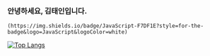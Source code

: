 ### 안녕하세요, 김태인입니다.
	(https://img.shields.io/badge/JavaScript-F7DF1E?style=for-the-badge&logo=JavaScript&logoColor=white)
 
[![Top Langs](https://github-readme-stats.vercel.app/api/top-langs/?username=taein111)](https://github.com/taein111/github-readme-stats)
